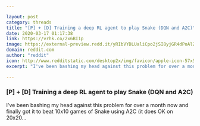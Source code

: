 ```yaml
---

layout: post
category: threads
title: "[P] + [D] Training a deep RL agent to play Snake (DQN and A2C)"
date: 2020-03-17 01:17:38
link: https://vrhk.co/2x6BI1p
image: https://external-preview.redd.it/yRIbVYDLUaliCpo2jSI8yjGR4dPoAlZYQNwCZ0MnzAI.jpg?width=480&height=251.308900524&auto=webp&crop=480:251.308900524,smart&s=86c8b2e386d75b87ee440a56d9ed7a241d5211f1
domain: reddit.com
author: "reddit"
icon: http://www.redditstatic.com/desktop2x/img/favicon/apple-icon-57x57.png
excerpt: "I've been bashing my head against this problem for over a month now and finally got it to beat 10x10 games of Snake using A2C (it does OK on 20x20..."

---
```


### [P] + [D] Training a deep RL agent to play Snake (DQN and A2C)

I've been bashing my head against this problem for over a month now and finally got it to beat 10x10 games of Snake using A2C (it does OK on 20x20...